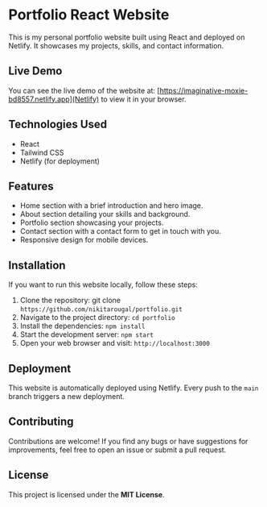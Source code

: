 # Portfolio React Website

This is my personal portfolio website built using React and deployed on Netlify. It showcases my projects, skills, and contact information.

## Live Demo

You can see the live demo of the website at: [https://imaginative-moxie-bd8557.netlify.app](Netlify) to view it in your browser.

## Technologies Used

- React
- Tailwind CSS
- Netlify (for deployment)

## Features

- Home section with a brief introduction and hero image.
- About section detailing your skills and background.
- Portfolio section showcasing your projects.
- Contact section with a contact form to get in touch with you.
- Responsive design for mobile devices.

## Installation

If you want to run this website locally, follow these steps:

1. Clone the repository: git clone `https://github.com/nikitarougal/portfolio.git`
2. Navigate to the project directory: `cd portfolio`
3. Install the dependencies: `npm install`
4. Start the development server: `npm start`
5. Open your web browser and visit: `http://localhost:3000`

## Deployment

This website is automatically deployed using Netlify. Every push to the `main` branch triggers a new deployment.

## Contributing

Contributions are welcome! If you find any bugs or have suggestions for improvements, feel free to open an issue or submit a pull request.

## License

This project is licensed under the **MIT License**.
